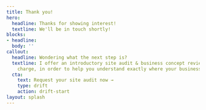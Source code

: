 ```yaml
---
title: Thank you!
hero:
  headline: Thanks for showing interest!
  textline: We'll be in touch shortly!
blocks:
- headline: 
  body: ''
callout:
  headline: Wondering what the next step is?
  textline: I offer an introductory site audit & business concept review, free of
    charge, in order to help you understand exactly where your business stands.
  cta:
    text: Request your site audit now →
    type: drift
    action: drift-start
layout: splash
---
```


